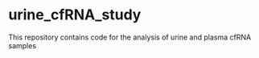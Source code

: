 # urine_cfRNA_study
This repository contains code for the analysis of urine and plasma cfRNA samples
